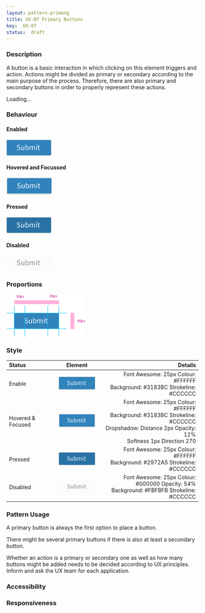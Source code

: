 ```yaml
---
layout: pattern-primeng
title: UX-07 Primary Buttons
key:  UX-07
status:  draft 
---
```



### Description
A button is a basic interaction in which clicking on this element triggers and action. 
Actions might be divided as primary or secondary according to the main purpose of the process. Therefore, there are also primary and secondary buttons in order to properly represent these actions. 

<my-app>Loading...</my-app>

### Behaviour

#### Enabled

![Enabled ](ux07resources/pbutton-e.png "Enabled ")

#### Hovered and Focussed

![Hovered and Focussed](ux07resources/pbutton-hf.png "Hovered and Focussed")

#### Pressed

![Pressed](ux07resources/pbutton-p.png "Pressed")

#### Disabled

![Disabled](ux07resources/pbutton-d.png "Disabled")

### Proportions

![Proportions](ux07resources/pbutton-proportions.png "Proportions")


### Style

| Status             | Element                                                  | Details                                 |
| :------------------ |:--------------------------------------------------------:| ---------------------------------------:|
| Enable             | ![Enabled ](ux07resources/pbutton-e2.png "Enabled Link")  | Font Awesome: 25px   Colour: #FFFFFF <br/>Background: #3183BC Strokeline: #CCCCCC  |
| Hovered & Focused&nbsp;&nbsp;&nbsp;&nbsp;  | ![Hovered and Focused](ux07resources/pbutton-hf2.png "Hovered and Focussed") | &nbsp;&nbsp;&nbsp;&nbsp;Font Awesome: 25px   Colour: #FFFFFF <br/>Background: #3183BC Strokeline: #CCCCCC <br/>Dropshadow: Distance 2px Opacity: 12% <br/>Softness 1px  Direction 270 |
| Pressed            | ![Pressed](ux07resources/pbutton-p2.png "Pressed") | Font Awesome: 25px   Colour: #FFFFFF	<br/>Background: #2972A5  Strokeline: #CCCCCC  |
| Disabled            | ![Disabled](ux07resources/pbutton-d2.png "Disabled") | Font Awesome: 25px   Colour: #000000 Opacity: 54% <br/>Background: #FBFBFB  Strokeline: #CCCCCC |



### Pattern Usage
A primary button is always the first option to place a button. 

There might be several primary buttons if there is also at least a secondary button. 

Whether an action is a primary or secondary one as well as how many buttons might be added needs to be decided according to UX principles. Inform and ask the UX team for each application. 
 

### Accessibility

### Responsiveness
